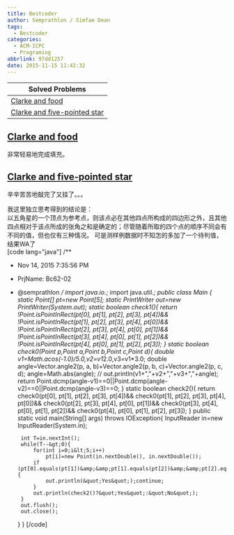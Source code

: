 ```yaml
---
title: Bestcoder
author: Semprathlon / Simfae Dean
tags:
  - Bestcoder
categories:
  - ACM-ICPC
  - Programing
abbrlink: 97dd1257
date: 2015-11-15 11:42:32
---
```

|Solved Problems|
|---|
|[Clarke and food](http://bestcoder.hdu.edu.cn/contests/contest_chineseproblem.php?cid=647&pid=1001)|
|[Clarke and five-pointed star](http://bestcoder.hdu.edu.cn/contests/contest_chineseproblem.php?cid=647&pid=1002)|

[Clarke and food](http://acm.hdu.edu.cn/showproblem.php?pid=5562)
----
非常轻易地完成填充。

[Clarke and five-pointed star](http://acm.hdu.edu.cn/showproblem.php?pid=5563)
----
辛辛苦苦地敲完了又挂了。。。   

我这里独立思考得到的结论是：  
以五角星的一个顶点为参考点，则该点必在其他四点所构成的四边形之外，且其他四点相对于该点所成的张角之和是确定的；尽管随着所取的四个点的顺序不同会有不同的值，但也仅有三种情况。
可是测样例数据时不知怎的多加了一个待判值，结果WA了   
[code lang="java"]
/**
 * Nov 14, 2015 7:35:56 PM
 * PrjName: Bc62-02
 * @semprathlon
 */
import java.io.*;
import java.util.*;
public class Main {
    static Point[] pt=new Point[5];
    static PrintWriter out=new PrintWriter(System.out);
    static boolean check1(){
        return  !Point.isPointInRect(pt[0], pt[1], pt[2], pt[3], pt[4])&amp;&amp;
                !Point.isPointInRect(pt[1], pt[2], pt[3], pt[4], pt[0])&amp;&amp;
                !Point.isPointInRect(pt[2], pt[3], pt[4], pt[0], pt[1])&amp;&amp;
                !Point.isPointInRect(pt[3], pt[4], pt[0], pt[1], pt[2])&amp;&amp;
                !Point.isPointInRect(pt[4], pt[0], pt[1], pt[2], pt[3]);
    }
    static boolean check0(Point p,Point a,Point b,Point c,Point d){
        double v1=Math.acos(-1.0)/5.0,v2=v1*2.0,v3=v1*3.0;
        double angle=Vector.angle2(p, a, b)+Vector.angle2(p, b, c)+Vector.angle2(p, c, d);
        angle=Math.abs(angle);
//        out.println(v1+&quot;,&quot;+v2+&quot;,&quot;+v3+&quot;,&quot;+angle);
        return Point.dcmp(angle-v1)==0||Point.dcmp(angle-v2)==0||Point.dcmp(angle-v3)==0;
    }
    static boolean check2(){
        return check0(pt[0], pt[1], pt[2], pt[3], pt[4])&amp;&amp;
                check0(pt[1], pt[2], pt[3], pt[4], pt[0])&amp;&amp;
                check0(pt[2], pt[3], pt[4], pt[0], pt[1])&amp;&amp;
                check0(pt[3], pt[4], pt[0], pt[1], pt[2])&amp;&amp;
                check0(pt[4], pt[0], pt[1], pt[2], pt[3]);
    }
    public static void main(String[] args) throws IOException{
        InputReader in=new InputReader(System.in);
        
        int T=in.nextInt();
        while(T--&gt;0){
            for(int i=0;i&lt;5;i++)
                pt[i]=new Point(in.nextDouble(), in.nextDouble());
            if (pt[0].equals(pt[1])&amp;&amp;pt[1].equals(pt[2])&amp;&amp;pt[2].equals(pt[3])&amp;&amp;pt[3].equals(pt[4])&amp;&amp;pt[4].equals(pt[0])){
                out.println(&quot;Yes&quot;);continue;
            }
            out.println(check2()?&quot;Yes&quot;:&quot;No&quot;);
        }
        out.flush();
        out.close();
    }
}
[/code]